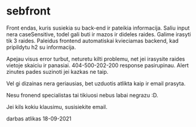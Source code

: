 # sebfront

Front endas, kuris susiekia su back-end ir pateikia informacija.
Saliu input nera caseSensitive, todel gali buti ir mazos ir dideles raides.
Galime irasyti tik 3 raides.
Paleidus frontend automatiskai kvieciamas backend, kad pripildytu h2 su informacija.

Apejau visus error turbut, neturetu kilti problemu, net jei irasysite raides vietoje skaiciu ir panasiai.
404-500-202-200 response pasirupinau.
Alert zinutes pades suzinoti jei kazkas ne taip.

Vel gi dizainas nera geriausias, bet uzduotis atlikta kaip ir email prasyta.

Nesu fronend specialistas tai tikiuosi nebus labai negrazu :D.

Jei kils kokiu klausimu, susisiekite email.

darbas atlikas 18-09-2021
